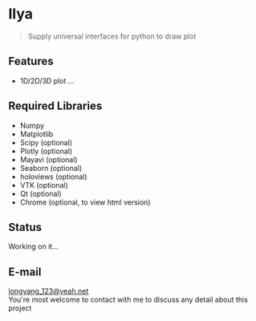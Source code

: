 # Ilya
> Supply universal interfaces for python to draw plot

## Features
+ 1D/2D/3D plot
...

## Required Libraries
+ Numpy
+ Matplotlib
+ Scipy (optional)
+ Plotly (optional)
+ Mayavi (optional)
+ Seaborn (optional)
+ holoviews (optional)
+ VTK (optional)
+ Qt (optional)
+ Chrome (optional, to view html version)

## Status
Working on it...

## E-mail
longyang_123@yeah.net  
You're most welcome to contact with me to discuss any detail about this project
